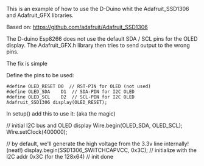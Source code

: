 This is an example of how to use the D-Duino whit the Adafruit_SSD1306 and Adafruit_GFX libraries. 

Based on: https://github.com/adafruit/Adafruit_SSD1306

The D-duino Esp8266 does not use the default SDA / SCL pins for the OLED display. The Adafruit_GFX.h library then tries to send output to the wrong pins.

The fix is simple

Define the pins to be used:

	#define OLED_RESET D0  // RST-PIN for OLED (not used)
	#define OLED_SDA    D1  // SDA-PIN for I2C OLED
	#define OLED_SCL    D2  // SCL-PIN for I2C OLED
	Adafruit_SSD1306 display(OLED_RESET);

In setup() add this to use it: (aka the magic)

  // initial I2C bus and OLED display
  Wire.begin(OLED_SDA, OLED_SCL);
  Wire.setClock(400000);

  // by default, we'll generate the high voltage from the 3.3v line internally! (neat!)
  display.begin(SSD1306_SWITCHCAPVCC, 0x3C);  // initialize with the I2C addr 0x3C (for the 128x64)
  // init done
